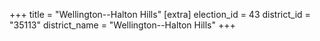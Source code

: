 +++
title = "Wellington--Halton Hills"
[extra]
election_id = 43
district_id = "35113"
district_name = "Wellington--Halton Hills"
+++
